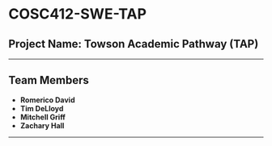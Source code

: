 # COSC412-SWE-TAP

## **Project Name: Towson Academic Pathway (TAP)**

---

## **Team Members**
- **Romerico David**
- **Tim DeLloyd**
- **Mitchell Griff**
- **Zachary Hall**

---
